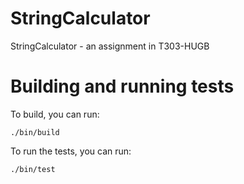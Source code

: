 StringCalculator
================
StringCalculator - an assignment in T303-HUGB

# Building and running tests

To build, you can run:
```shell
./bin/build
```

To run the tests, you can run:
```shell
./bin/test
```
